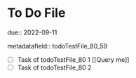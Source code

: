 # To Do File

due:: 2022-09-11

metadatafield:: todoTestFile_80\_59

- [ ] Task of todoTestFile_80 1 [[Query me]]
- [ ] Task of todoTestFile_80 2
